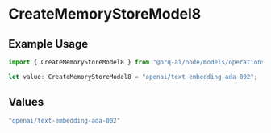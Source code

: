 # CreateMemoryStoreModel8

## Example Usage

```typescript
import { CreateMemoryStoreModel8 } from "@orq-ai/node/models/operations";

let value: CreateMemoryStoreModel8 = "openai/text-embedding-ada-002";
```

## Values

```typescript
"openai/text-embedding-ada-002"
```